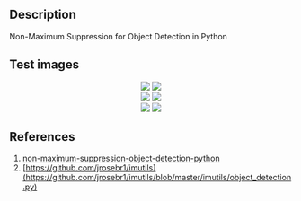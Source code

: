 ## Description
Non-Maximum Suppression for Object Detection in Python

## Test images
<div align=center><img src="https://github.com/bruceyang2012/nms_python/blob/master/images/Original_0.jpg">    <img src="https://github.com/bruceyang2012/nms_python/blob/master/images/After_NMS_0.jpg"/></div>
 
<div align=center><img src="https://github.com/bruceyang2012/nms_python/blob/master/images/Original_1.jpg">    <img src="https://github.com/bruceyang2012/nms_python/blob/master/images/After_NMS_1.jpg"/></div>

<div align=center><img src="https://github.com/bruceyang2012/nms_python/blob/master/images/Original_2.jpg">    <img src="https://github.com/bruceyang2012/nms_python/blob/master/images/After_NMS_2.jpg"/></div>

## References
1. [non-maximum-suppression-object-detection-python](https://www.pyimagesearch.com/2014/11/17/non-maximum-suppression-object-detection-python/)
2. [https://github.com/jrosebr1/imutils](https://github.com/jrosebr1/imutils/blob/master/imutils/object_detection.py)
